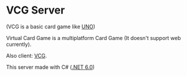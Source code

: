 # VCG Server
  (VCG is a basic card game like [UNO](https://www.letsplayuno.com/))

  Virtual Card Game is a multiplatform Card Game (It doesn't support web currently).

  Also client: [VCG](https://github.com/OFN01/VCG).

  This server made with C# ([.NET 6.0](https://dotnet.microsoft.com/en-us/download/dotnet/6.0))